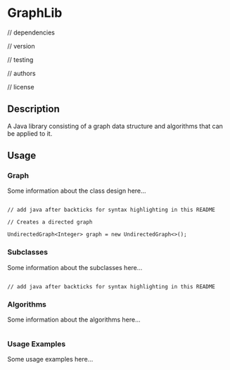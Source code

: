 # GraphLib

// dependencies

// version 

// testing 

// authors 

// license


## Description

A Java library consisting of a graph data structure and algorithms that can be applied to it.

## Usage

### Graph

Some information about the class design here...

```

// add java after backticks for syntax highlighting in this README

// Creates a directed graph

UndirectedGraph<Integer> graph = new UndirectedGraph<>();

```

### Subclasses

Some information about the subclasses here...

```

// add java after backticks for syntax highlighting in this README

```

### Algorithms

Some information about the algorithms here...

```
```

### Usage Examples

Some usage examples here...

```
``` 

